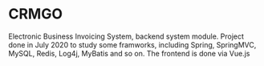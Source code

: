 # CRMGO
Electronic Business Invoicing System, backend system module.
Project done in July 2020 to study some framworks, including Spring, SpringMVC, MySQL, Redis, Log4j, MyBatis and so on.
The frontend is done via Vue.js

